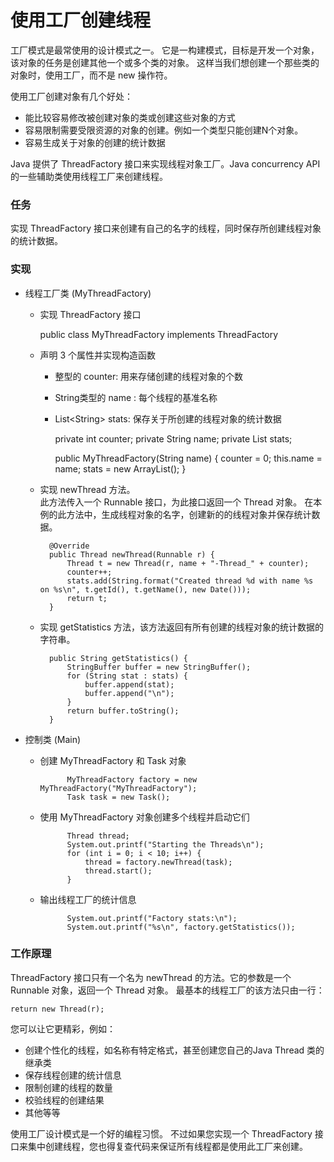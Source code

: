 使用工厂创建线程
====

工厂模式是最常使用的设计模式之一。
它是一构建模式，目标是开发一个对象，该对象的任务是创建其他一个或多个类的对象。
这样当我们想创建一个那些类的对象时，使用工厂，而不是 new 操作符。

使用工厂创建对象有几个好处：

* 能比较容易修改被创建对象的类或创建这些对象的方式
* 容易限制需要受限资源的对象的创建。例如一个类型只能创建N个对象。
* 容易生成关于对象的创建的统计数据

Java 提供了 ThreadFactory 接口来实现线程对象工厂。Java concurrency API 的一些辅助类使用线程工厂来创建线程。


### 任务

实现 ThreadFactory 接口来创建有自己的名字的线程，同时保存所创建线程对象的统计数据。


### 实现

* 线程工厂类 (MyThreadFactory)

    * 实现 ThreadFactory 接口

        public class MyThreadFactory implements ThreadFactory

    * 声明 3 个属性并实现构造函数
        * 整型的 counter: 用来存储创建的线程对象的个数
        * String类型的 name : 每个线程的基准名称
        * List\<String\> stats: 保存关于所创建的线程对象的统计数据

            private int counter;
            private String name;
            private List<String> stats;

            public MyThreadFactory(String name) {
                counter = 0;
                this.name = name;
                stats = new ArrayList<String>();
            }

    * 实现 newThread 方法。
        <br/>
        此方法传入一个 Runnable 接口，为此接口返回一个 Thread 对象。
        在本例的此方法中，生成线程对象的名字，创建新的的线程对象并保存统计数据。

            @Override
            public Thread newThread(Runnable r) {
                Thread t = new Thread(r, name + "-Thread_" + counter);
                counter++;
                stats.add(String.format("Created thread %d with name %s on %s\n", t.getId(), t.getName(), new Date()));
                return t;
            }

    * 实现 getStatistics 方法，该方法返回有所有创建的线程对象的统计数据的字符串。

            public String getStatistics() {
                StringBuffer buffer = new StringBuffer();
                for (String stat : stats) {
                    buffer.append(stat);
                    buffer.append("\n");
                }
                return buffer.toString();
            }


* 控制类 (Main)

    * 创建 MyThreadFactory 和 Task 对象

                MyThreadFactory factory = new MyThreadFactory("MyThreadFactory");
                Task task = new Task();

    * 使用 MyThreadFactory 对象创建多个线程并启动它们

                Thread thread;
                System.out.printf("Starting the Threads\n");
                for (int i = 0; i < 10; i++) {
                    thread = factory.newThread(task);
                    thread.start();
                }

    * 输出线程工厂的统计信息

                System.out.printf("Factory stats:\n");
                System.out.printf("%s\n", factory.getStatistics());


### 工作原理

ThreadFactory 接口只有一个名为 newThread 的方法。它的参数是一个 Runnable 对象，返回一个 Thread 对象。
最基本的线程工厂的该方法只由一行：

    return new Thread(r);

您可以让它更精彩，例如：

* 创建个性化的线程，如名称有特定格式，甚至创建您自己的Java Thread 类的继承类
* 保存线程创建的统计信息
* 限制创建的线程的数量
* 校验线程的创建结果
* 其他等等


使用工厂设计模式是一个好的编程习惯。
不过如果您实现一个 ThreadFactory 接口来集中创建线程，您也得复查代码来保证所有线程都是使用此工厂来创建。






